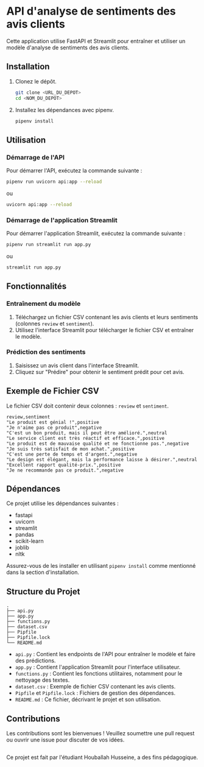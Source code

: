 
# API d'analyse de sentiments des avis clients

Cette application utilise FastAPI et Streamlit pour entraîner et utiliser un modèle d'analyse de sentiments des avis clients.

## Installation

1. Clonez le dépôt.
    ```sh
    git clone <URL_DU_DEPOT>
    cd <NOM_DU_DEPOT>
    ```

2. Installez les dépendances avec pipenv.
    ```sh
    pipenv install
    ```

## Utilisation

### Démarrage de l'API

Pour démarrer l'API, exécutez la commande suivante :
```sh
pipenv run uvicorn api:app --reload
```
ou
```sh
uvicorn api:app --reload
```

### Démarrage de l'application Streamlit

Pour démarrer l'application Streamlit, exécutez la commande suivante :
```sh
pipenv run streamlit run app.py
```
ou
```sh
streamlit run app.py
```

## Fonctionnalités

### Entraînement du modèle

1. Téléchargez un fichier CSV contenant les avis clients et leurs sentiments (colonnes `review` et `sentiment`).
2. Utilisez l'interface Streamlit pour télécharger le fichier CSV et entraîner le modèle.

### Prédiction des sentiments

1. Saisissez un avis client dans l'interface Streamlit.
2. Cliquez sur "Prédire" pour obtenir le sentiment prédit pour cet avis.

## Exemple de Fichier CSV

Le fichier CSV doit contenir deux colonnes : `review` et `sentiment`.

```csv
review,sentiment
"Le produit est génial !",positive
"Je n'aime pas ce produit",negative
"C'est un bon produit, mais il peut être amélioré.",neutral
"Le service client est très réactif et efficace.",positive
"Le produit est de mauvaise qualité et ne fonctionne pas.",negative
"Je suis très satisfait de mon achat.",positive
"C'est une perte de temps et d'argent.",negative
"Le design est élégant, mais la performance laisse à désirer.",neutral
"Excellent rapport qualité-prix.",positive
"Je ne recommande pas ce produit.",negative
```

## Dépendances

Ce projet utilise les dépendances suivantes :
- fastapi
- uvicorn
- streamlit
- pandas
- scikit-learn
- joblib
- nltk

Assurez-vous de les installer en utilisant `pipenv install` comme mentionné dans la section d'installation.

## Structure du Projet

```
.
├── api.py
├── app.py
├── functions.py
├── dataset.csv
├── Pipfile
├── Pipfile.lock
└── README.md
```

- `api.py` : Contient les endpoints de l'API pour entraîner le modèle et faire des prédictions.
- `app.py` : Contient l'application Streamlit pour l'interface utilisateur.
- `functions.py` : Contient les fonctions utilitaires, notamment pour le nettoyage des textes.
- `dataset.csv` : Exemple de fichier CSV contenant les avis clients.
- `Pipfile` et `Pipfile.lock` : Fichiers de gestion des dépendances.
- `README.md` : Ce fichier, décrivant le projet et son utilisation.

## Contributions

Les contributions sont les bienvenues ! Veuillez soumettre une pull request ou ouvrir une issue pour discuter de vos idées.

##

Ce projet est fait par l'étudiant Houballah Husseine, a des fins pédagogique. 